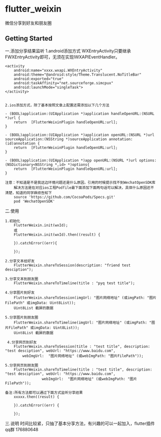 # flutter_weixin

微信分享到好友和朋友圈

## Getting Started

一.添加分享结果监听
    1.android添加方式 WXEntryActivity只要继承FWXEntryActivity即可，无须在实现IWXAPIEventHandler。

    <activity
        android:name="xxxx.wxapi.WXEntryActivity"
        android:theme="@android:style/Theme.Translucent.NoTitleBar"
        android:exported="true"
        android:taskAffinity="net.sourceforge.simcpux"
        android:launchMode="singleTask">
    </activity>


    2.ios添加方式，除了基本按照文章上配置还需添加以下几个方法

    - (BOOL)application:(UIApplication *)application handleOpenURL:(NSURL *)url {
        return  [FlutterWeixinPlugin handleOpenURL:url];
    }

    - (BOOL)application:(UIApplication *)application openURL:(NSURL *)url sourceApplication:(NSString *)sourceApplication annotation:(id)annotation {
        return  [FlutterWeixinPlugin handleOpenURL:url];
    }

    - (BOOL)application:(UIApplication *)app openURL:(NSURL *)url options:(NSDictionary<NSString *,id> *)options{
        return  [FlutterWeixinPlugin handleOpenURL:url];
    }

    注意：不知道是不是我这边环境问题还是什么原因，引用的时候提示找不到WechatOpenSDK库
        解决方法是在对应ios工程Podfile最下面添加下面两句话可以解决，具体什么原因还不清楚，知道的同学麻烦告知下
        source 'https://github.com/CocoaPods/Specs.git'
        pod 'WechatOpenSDK'

二.使用

    1.初始化
        FlutterWeixin.init(wxId);
        或
        FlutterWeixin.init(wxId).then((result) {

        }).catchError((err){

        });

    2.分享文本给好友
        FlutterWeixin.shareToSession(description: "friend test desciption");

    3.分享文本到朋友圈
        FlutterWeixin.shareToTimeline(title : "pyq test title");

    4.分享图片到好友
        FlutterWeixin.shareToSession(imgUrl: "图片网络地址" (或imgPath: "图片FilePath" 或imgData: Uint8List));
        Uint8List 截屏的数据

    5.分享图片到朋友圈
        FlutterWeixin.shareToTimeline(imgUrl: "图片网络地址" (或imgPath: "图片FilePath" 或imgData: Uint8List));
        Uint8List 截屏的数据

     4.分享网页到好友
        FlutterWeixin.shareToSession(title : "test title", description: "test desciption", webUrl: "https://www.baidu.com",
            webImgUrl:  "图片网络地址" (或webImgPath: "图片FilePath"));

    5.分享网页到朋友圈
        FlutterWeixin.shareToTimeline(title : "test title", description: "test desciption", webUrl: "https://www.baidu.com",
                     webImgUrl:  "图片网络地址" (或webImgPath: "图片FilePath"));

    备注:所有方法都可以通过下面方式监听分享结果
        xxxxx.then((result) {

        }).catchError((err) {

        });

三.说明
    时间比较紧，只抽了基本分享方法，有兴趣的可以一起加入，flutter插件qq群 176880648